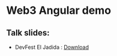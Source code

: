 # Web3 Angular demo


## Talk slides:

- DevFest El Jadida : [Download](./src/assets/doc/talk%20dev%20fest%20prep.pdf "download")

